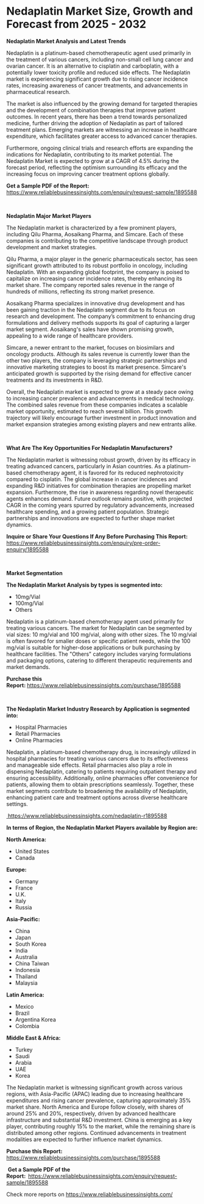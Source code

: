 <p><h1>Nedaplatin Market Size, Growth and Forecast from 2025 - 2032</h1></p><p><strong>Nedaplatin Market Analysis and Latest Trends</strong></p>
<p><p>Nedaplatin is a platinum-based chemotherapeutic agent used primarily in the treatment of various cancers, including non-small cell lung cancer and ovarian cancer. It is an alternative to cisplatin and carboplatin, with a potentially lower toxicity profile and reduced side effects. The Nedaplatin market is experiencing significant growth due to rising cancer incidence rates, increasing awareness of cancer treatments, and advancements in pharmaceutical research. </p><p>The market is also influenced by the growing demand for targeted therapies and the development of combination therapies that improve patient outcomes. In recent years, there has been a trend towards personalized medicine, further driving the adoption of Nedaplatin as part of tailored treatment plans. Emerging markets are witnessing an increase in healthcare expenditure, which facilitates greater access to advanced cancer therapies. </p><p>Furthermore, ongoing clinical trials and research efforts are expanding the indications for Nedaplatin, contributing to its market potential. The Nedaplatin Market is expected to grow at a CAGR of 4.5% during the forecast period, reflecting the optimism surrounding its efficacy and the increasing focus on improving cancer treatment options globally.</p></p>
<p><strong>Get a Sample PDF of the Report:&nbsp;</strong> <a href="https://www.reliablebusinessinsights.com/enquiry/request-sample/1895588?utm_campaign=3170&utm_medium=2&utm_source=Github&utm_content=ia&utm_term=08032025&utm_id=nedaplatin">https://www.reliablebusinessinsights.com/enquiry/request-sample/1895588</a></p>
<p>&nbsp;</p>
<p><strong>Nedaplatin Major Market Players</strong></p>
<p><p>The Nedaplatin market is characterized by a few prominent players, including Qilu Pharma, Aosaikang Pharma, and Simcare. Each of these companies is contributing to the competitive landscape through product development and market strategies.</p><p>Qilu Pharma, a major player in the generic pharmaceuticals sector, has seen significant growth attributed to its robust portfolio in oncology, including Nedaplatin. With an expanding global footprint, the company is poised to capitalize on increasing cancer incidence rates, thereby enhancing its market share. The company reported sales revenue in the range of hundreds of millions, reflecting its strong market presence.</p><p>Aosaikang Pharma specializes in innovative drug development and has been gaining traction in the Nedaplatin segment due to its focus on research and development. The company’s commitment to enhancing drug formulations and delivery methods supports its goal of capturing a larger market segment. Aosaikang's sales have shown promising growth, appealing to a wide range of healthcare providers.</p><p>Simcare, a newer entrant to the market, focuses on biosimilars and oncology products. Although its sales revenue is currently lower than the other two players, the company is leveraging strategic partnerships and innovative marketing strategies to boost its market presence. Simcare's anticipated growth is supported by the rising demand for effective cancer treatments and its investments in R&D.</p><p>Overall, the Nedaplatin market is expected to grow at a steady pace owing to increasing cancer prevalence and advancements in medical technology. The combined sales revenue from these companies indicates a scalable market opportunity, estimated to reach several billion. This growth trajectory will likely encourage further investment in product innovation and market expansion strategies among existing players and new entrants alike.</p></p>
<p>&nbsp;</p>
<p><strong>What Are The Key Opportunities For Nedaplatin Manufacturers?</strong></p>
<p><p>The Nedaplatin market is witnessing robust growth, driven by its efficacy in treating advanced cancers, particularly in Asian countries. As a platinum-based chemotherapy agent, it is favored for its reduced nephrotoxicity compared to cisplatin. The global increase in cancer incidences and expanding R&D initiatives for combination therapies are propelling market expansion. Furthermore, the rise in awareness regarding novel therapeutic agents enhances demand. Future outlook remains positive, with projected CAGR in the coming years spurred by regulatory advancements, increased healthcare spending, and a growing patient population. Strategic partnerships and innovations are expected to further shape market dynamics.</p></p>
<p><strong>Inquire or Share Your Questions If Any Before Purchasing This Report:</strong> <a href="https://www.reliablebusinessinsights.com/enquiry/pre-order-enquiry/1895588?utm_campaign=3170&utm_medium=2&utm_source=Github&utm_content=ia&utm_term=08032025&utm_id=nedaplatin">https://www.reliablebusinessinsights.com/enquiry/pre-order-enquiry/1895588</a></p>
<p>&nbsp;</p>
<p><strong>Market Segmentation</strong></p>
<p><strong>The Nedaplatin Market Analysis by types is segmented into:</strong></p>
<p><ul><li>10mg/Vial</li><li>100mg/Vial</li><li>Others</li></ul></p>
<p><p>Nedaplatin is a platinum-based chemotherapy agent used primarily for treating various cancers. The market for Nedaplatin can be segmented by vial sizes: 10 mg/vial and 100 mg/vial, along with other sizes. The 10 mg/vial is often favored for smaller doses or specific patient needs, while the 100 mg/vial is suitable for higher-dose applications or bulk purchasing by healthcare facilities. The "Others" category includes varying formulations and packaging options, catering to different therapeutic requirements and market demands.</p></p>
<p><strong>Purchase this Report:&nbsp;</strong><a href="https://www.reliablebusinessinsights.com/purchase/1895588?utm_campaign=3170&utm_medium=2&utm_source=Github&utm_content=ia&utm_term=08032025&utm_id=nedaplatin">https://www.reliablebusinessinsights.com/purchase/1895588</a></p>
<p>&nbsp;</p>
<p><strong>The Nedaplatin Market Industry Research by Application is segmented into:</strong></p>
<p><ul><li>Hospital Pharmacies</li><li>Retail Pharmacies</li><li>Online Pharmacies</li></ul></p>
<p><p>Nedaplatin, a platinum-based chemotherapy drug, is increasingly utilized in hospital pharmacies for treating various cancers due to its effectiveness and manageable side effects. Retail pharmacies also play a role in dispensing Nedaplatin, catering to patients requiring outpatient therapy and ensuring accessibility. Additionally, online pharmacies offer convenience for patients, allowing them to obtain prescriptions seamlessly. Together, these market segments contribute to broadening the availability of Nedaplatin, enhancing patient care and treatment options across diverse healthcare settings.</p></p>
<p><a href="https://www.reliablebusinessinsights.com/nedaplatin-r1895588?utm_campaign=3170&utm_medium=2&utm_source=Github&utm_content=ia&utm_term=08032025&utm_id=nedaplatin">&nbsp;https://www.reliablebusinessinsights.com/nedaplatin-r1895588</a></p>
<p><strong>In terms of Region, the Nedaplatin Market Players available by Region are:</strong></p>
<p>
    <p> <strong> North America: </strong>
        <ul>
            <li>United States</li>
            <li>Canada</li>
        </ul>
        </p> 
    <p> <strong> Europe: </strong>
        <ul>
            <li>Germany</li>
            <li>France</li>
            <li>U.K.</li>
            <li>Italy</li>
            <li>Russia</li>
        </ul>
        </p> 
    <p> <strong> Asia-Pacific: </strong>
        <ul>
            <li>China</li>
            <li>Japan</li>
            <li>South Korea</li>
            <li>India</li>
            <li>Australia</li>
            <li>China Taiwan</li>
            <li>Indonesia</li>
            <li>Thailand</li>
            <li>Malaysia</li>
        </ul>
        </p> 
    <p> <strong> Latin America: </strong>
        <ul>
            <li>Mexico</li>
            <li>Brazil</li>
            <li>Argentina Korea</li>
            <li>Colombia</li>
        </ul>
        </p> 
    <p> <strong> Middle East & Africa: </strong>
        <ul>
            <li>Turkey</li>
            <li>Saudi</li>
            <li>Arabia</li>
            <li>UAE</li>
            <li>Korea</li>
        </ul>
    </p>
    </p>
<p><p>The Nedaplatin market is witnessing significant growth across various regions, with Asia-Pacific (APAC) leading due to increasing healthcare expenditures and rising cancer prevalence, capturing approximately 35% market share. North America and Europe follow closely, with shares of around 25% and 20%, respectively, driven by advanced healthcare infrastructure and substantial R&D investment. China is emerging as a key player, contributing roughly 15% to the market, while the remaining share is distributed among other regions. Continued advancements in treatment modalities are expected to further influence market dynamics.</p></p>
<p><strong>Purchase this Report: </strong><a href="https://www.reliablebusinessinsights.com/purchase/1895588?utm_campaign=3170&utm_medium=2&utm_source=Github&utm_content=ia&utm_term=08032025&utm_id=nedaplatin">https://www.reliablebusinessinsights.com/purchase/1895588</a></p>
<p>&nbsp;<strong>Get a Sample PDF of the Report:&nbsp;&nbsp;</strong><a href="https://www.reliablebusinessinsights.com/enquiry/request-sample/1895588?utm_campaign=3170&utm_medium=2&utm_source=Github&utm_content=ia&utm_term=08032025&utm_id=nedaplatin">https://www.reliablebusinessinsights.com/enquiry/request-sample/1895588</a></p>
<p><strong></strong></p>
<p>Check more reports on <a href="https://www.reliablebusinessinsights.com/?utm_campaign=3170&utm_medium=2&utm_source=Github&utm_content=ia&utm_term=08032025&utm_id=nedaplatin">https://www.reliablebusinessinsights.com/</a></p>
